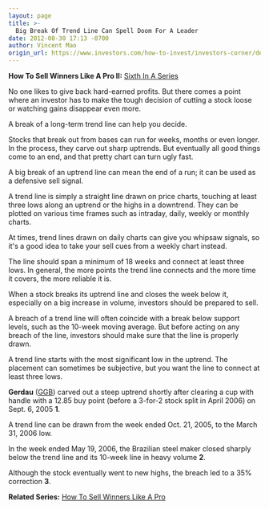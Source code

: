 ```yaml
---
layout: page
title: >-
  Big Break Of Trend Line Can Spell Doom For A Leader
date: 2012-08-30 17:13 -0700
author: Vincent Mao
origin_url: https://www.investors.com/how-to-invest/investors-corner/defense-sell-rules-are-key-part-of-investing
---
```





**How To Sell Winners Like A Pro II:** [Sixth In A Series](http://news.investors.com/special-report/623411-sell-like-a-pro-ii-defense.aspx)


No one likes to give back hard-earned profits. But there comes a point where an investor has to make the tough decision of cutting a stock loose or watching gains disappear even more.


A break of a long-term trend line can help you decide.


Stocks that break out from bases can run for weeks, months or even longer. In the process, they carve out sharp uptrends. But eventually all good things come to an end, and that pretty chart can turn ugly fast.


A big break of an uptrend line can mean the end of a run; it can be used as a defensive sell signal.


A trend line is simply a straight line drawn on price charts, touching at least three lows along an uptrend or the highs in a downtrend. They can be plotted on various time frames such as intraday, daily, weekly or monthly charts.


At times, trend lines drawn on daily charts can give you whipsaw signals, so it's a good idea to take your sell cues from a weekly chart instead.


The line should span a minimum of 18 weeks and connect at least three lows. In general, the more points the trend line connects and the more time it covers, the more reliable it is.


When a stock breaks its uptrend line and closes the week below it, especially on a big increase in volume, investors should be prepared to sell.


A breach of a trend line will often coincide with a break below support levels, such as the 10-week moving average. But before acting on any breach of the line, investors should make sure that the line is properly drawn.


A trend line starts with the most significant low in the uptrend. The placement can sometimes be subjective, but you want the line to connect at least three lows.


**Gerdau** ([GGB](https://research.investors.com/quote.aspx?symbol=GGB)) carved out a steep uptrend shortly after clearing a cup with handle with a 12.85 buy point (before a 3-for-2 stock split in April 2006) on Sept. 6, 2005 **1**.


A trend line can be drawn from the week ended Oct. 21, 2005, to the March 31, 2006 low.


In the week ended May 19, 2006, the Brazilian steel maker closed sharply below the trend line and its 10-week line in heavy volume **2**.


Although the stock eventually went to new highs, the breach led to a 35% correction **3**.


**Related Series:** [How To Sell Winners Like A Pro](http://news.investors.com/special-report/611488-201205211612/how-to-sell-winners-like-a-pro.aspx)




